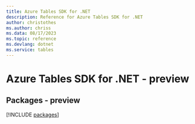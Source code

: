 ```yaml
---
title: Azure Tables SDK for .NET
description: Reference for Azure Tables SDK for .NET
author: christothes
ms.author: chriss
ms.data: 08/17/2023
ms.topic: reference
ms.devlang: dotnet
ms.service: tables
---
```

# Azure Tables SDK for .NET - preview
## Packages - preview
[!INCLUDE [packages](tables-index.md)]